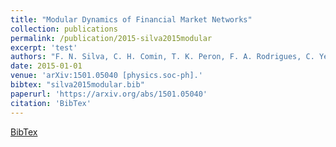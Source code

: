 ```yaml
---
title: "Modular Dynamics of Financial Market Networks"
collection: publications
permalink: /publication/2015-silva2015modular
excerpt: 'test'
authors: "F. N. Silva, C. H. Comin, T. K. Peron, F. A. Rodrigues, C. Ye, R. C. Wilson, E. Hancock, L. da F. Costa"
date: 2015-01-01
venue: 'arXiv:1501.05040 [physics.soc-ph].'
bibtex: "silva2015modular.bib"
paperurl: 'https://arxiv.org/abs/1501.05040'
citation: 'BibTex'
---
```

[BibTex](//files/bibtex/silva2015modular.bib')
